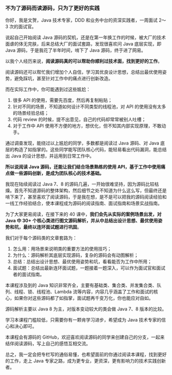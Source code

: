 ### 不为了源码而读源码，只为了更好的实践

你好，我是文贺，Java 技术专家，DDD 和业务中台的资深实践者，一周面试 2～3 次的面试官。

说起自己开始阅读 Java 源码的契机，还是在第一年换工作的时候，被大厂的技术面虐的体无完肤，后来总结大厂的面试套路，发现很喜欢问 Java 底层实现，即 Java 源码，于是我花了半年时间，啃下了 Java 源码，终于进了网易。

以我个人经历来说，**阅读源码真的可以帮助你顺利过技术面，找到更好的工作**。

阅读源码还可以帮忙我们增加个人自信，学习其优良设计思想，总结出最优使用姿势，避免踩坑，甚至针对工作中的痛点进行创新改造。

而在实际工作中，你可能遇到过这些尴尬：

1. 很多 API 的使用，需要先百度，然后再复制粘贴；
2. 针对不同的场景，不知道如何设计不同类型的线程池，对 API 的使用没有太多的场景经验总结；
3. 代码 review 的时候，提不出意见，自己的代码却常常被别人吐槽；
4. 对于工作中 API 使用不方便的地方，想优化，但不知其内部实现原理，不敢动手。

通过调查发现，能绕过以上尴尬的同学，多数都是阅读过 Java 源码、对 Java 底层的构造了如指掌的。这些同学能写团队核心代码，能轻易看出代码漏洞，能总结出 Java 的设计思想，并运用到日常工作中。

**所以说阅读 Java 源码，还能让我们结合场景熟练的使用 API，基于工作中使用痛点做一些源码创新，是成为团队核心的技术基础。**

我现在陆续阅读过 Java 7、8 的源码几遍，一开始很难坚持，因为源码比较枯燥。首先不知道源码的整体架构，然后细节之处不知道为什么这么写，但最终还是啃下来了，甚至喜欢了阅读源码，于是我在想，是不是可以把我的源码阅读经验和一线工作经验结合，使本课程成为源码的阅读指南、面试指南和场景实战指南。

为了大家更易阅读，在接下来的 40 课中，**我们会先从实际的案例场景出发，对 Java 中 30+ 个核心类进行图文源码解析，并从中总结出设计思想、最优使用姿势和坑，最终以连环面试题进行巩固**。

我们对于每个源码类的文章套路为：

1. 怎么用：用场景来说明类的重要方法的使用技巧；
2. 为什么：源码解析其底层实现源码，复杂的源码会有动图解析；
3. 总结：总结出设计思想、最优使用姿势和坑，看看能否为工作中所用；
4. 面试题：总结出最新连环面试题，一题接着一题深入，可以作为面试官和面试者的面试指南。

本课程涉及到的 Java 知识非常齐全，主要有基础类、集合类、并发集合类、队列、线程、锁、线程池、Lambda 流等内容，内容几乎涵盖了工作和面试的核心，如果你对这些源码都了如指掌，面试题再千变万化，你也能应对自如。

源码解析主要以 Java 8 为主，对版本变动较大的类会做 Java 7、8 版本的比较。

学习本课程门槛较低，只需要你有一颗肯学习进步，希望成为 Java 技术专家的信心和决心即可。

本课程会有源码的 GitHub，欢迎喜欢阅读源码的同学来创建自己的分支，一起来结伴阅读源码，写上自己的感悟互相交流。

总之，我一定会把专栏写的通俗易懂，也希望面前的你通过阅读本课程，找到更好的工作，走上 Java 专家之路，成为更专业，更资深，更有影响力的技术实践创新者。